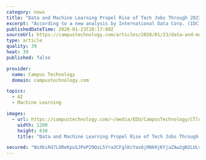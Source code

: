 ```yaml
---
category: news
title: "Data and Machine Learning Propel Rise of Tech Jobs Through 2023"
excerpt: "According to a new analysis by International Data Corp. (IDC), the fastest growing roles in technology over the next five years will be data scientist (13.7 percent growth over that period), machine learning design/development/engineer (13.6 percent growth) and data engineer (12.9 percent growth). In the area of IT and technology, cybersecurity ..."
publishedDateTime: 2020-01-23T20:17:00Z
sourceUrl: https://campustechnology.com/articles/2020/01/23/data-and-machine-learning-propel-rise-of-tech-jobs-through-2023.aspx
type: article
quality: 39
heat: 39
published: false

provider:
  name: Campus Technology
  domain: campustechnology.com

topics:
  - AI
  - Machine Learning

images:
  - url: https://campustechnology.com/~/media/EDU/CampusTechnology/CTlogo.jpg
    width: 1200
    height: 630
    title: "Data and Machine Learning Propel Rise of Tech Jobs Through 2023"

secured: "NsXbiRd7LOReKpuSJPeP29QsL5Yra3CFglKcYax8jRNk0jKYjaZAw2gN2LULvsx4GzjNPJbqNP6TuBLm8LYFPMrmptSIJaWj4PSQWO7vJGSnYIde1UwaKS73/PLCnTBtrej/em66KrBIMtMgSASGDrrrQX1rVmM/etdg8HSxB3EL7OTBYUBg/kiHxtEkjJqVEhyAAYbW+CPV4Oi3Tq20e48dGVgGc+hAc9XQAxIPN1D7ls29RUzdKxaX3MazJQZZZ51YyBT+NdarI+t6RozqT1rVDnhYCksrHone0Yt2kMcSwxUVSHyiJUN45Hj9hyEY;KHx/jyWM2C0pSedCffQxzA=="
---
```


